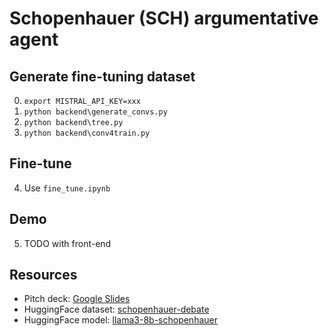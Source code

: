 # Schopenhauer (SCH) argumentative agent

## Generate fine-tuning dataset
0. `export MISTRAL_API_KEY=xxx`
1. `python backend\generate_convs.py`
2. `python backend\tree.py`
3. `python backend\conv4train.py`

## Fine-tune
4. Use `fine_tune.ipynb`

## Demo
5. TODO with front-end

## Resources
- Pitch deck: [Google Slides](https://docs.google.com/presentation/d/15JW2U2Y1SuPgasuZ5mO-8KWMynflSZjbztj-KGzhNpM/)
- HuggingFace dataset: [schopenhauer-debate](https://huggingface.co/datasets/raphaaal/schopenhauer-debate)
- HuggingFace model: [llama3-8b-schopenhauer](https://huggingface.co/basilePlus/llama3-8b-schopenhauer)
